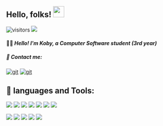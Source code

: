 ## Hello, folks! <img src="https://raw.githubusercontent.com/MartinHeinz/MartinHeinz/master/wave.gif" width="30px">

![visitors](https://visitor-badge.laobi.icu/badge?page_id=KobyMashiach.KobyMashiach)
[![](https://badges.frapsoft.com/os/v1/open-source.svg?v=102)](https://github.com/ellerbrock/open-source-badge/)


#### 👨‍🎓 *Hello! I'm Koby, a Computer Software student (3rd year)*
##### 💬 Contact me:
<a href="https://www.linkedin.com/in/koby-mashiach/" target="git"> <img src="https://img.shields.io/badge/LinkedIn-0077B5?style=for-the-badge&logo=linkedin&logoColor=white" alt="git"></a> <a href="mailto:koby9779@gmail.com" target="git"> <img src="https://img.shields.io/badge/Gmail-D14836?style=for-the-badge&logo=gmail&logoColor=white" alt="git"></a>


## 🔧 languages and Tools:

![](https://img.shields.io/badge/OS-Linux-informational?style=flat&logo=linux&logoColor=white&color=6aa6f8)
![](https://img.shields.io/badge/Code-Python-informational?style=flat&logo=python&logoColor=white&color=6aa6f8)
![](https://img.shields.io/badge/Code-C-informational?style=flat&logo=C&logoColor=white&color=6aa6f8)
![](https://img.shields.io/badge/Code-C++-informational?style=flat&logo=Cpp&logoColor=white&color=6aa6f8)
![](https://img.shields.io/badge/Code-html-informational?style=flat&logo=html&logoColor=white&color=6aa6f8)
![](https://img.shields.io/badge/Code-Assembly-informational?style=flat&logo=Assembly&logoColor=white&color=6aa6f8)
![](https://img.shields.io/badge/Code-flutter-informational?style=flat&logo=flutter&logoColor=white&color=6aa6f8)




![](https://img.shields.io/badge/Editor-PyCharm-informational?style=flat&logo=PyCharm&logoColor=white&color=6aa6f8)
![](https://img.shields.io/badge/Editor-IntelliJ-informational?style=flat&logo=intellij&logoColor=white&color=6aa6f8)
![](https://img.shields.io/badge/Editor-VS_Code-informational?style=flat&logo=visual-studio-code&logoColor=white&color=6aa6f8)
![](https://img.shields.io/badge/Editor-Eclipse-informational?style=flat&logo=Eclipse&logoColor=white&color=6aa6f8)
![](https://img.shields.io/badge/Editor-Clion-informational?style=flat&logo=Clion&logoColor=white&color=6aa6f8)




<!-- ## 👨‍💻 This week, I spent my time on:
[![zhenye's wakatime stats](https://github-readme-stats.vercel.app/api/wakatime?username=nazhenye&line_height=27&title_color=6aa6f8&text_color=8a919a&icon_color=6aa6f8&bg_color=22272e)](https://github.com/anuraghazra/github-readme-stats) -->




<!--
**mosheCrespin/mosheCrespin** is a ✨ _special_ ✨ repository because its `README.md` (this file) appears on your GitHub profile.
Here are some ideas to get you started:
- 🔭 I’m currently working on ...
- 🌱 I’m currently learning ...
- 👯 I’m looking to collaborate on ...
- 🤔 I’m looking for help with ...
- 💬 Ask me about ...
- 📫 How to reach me: ...
- 😄 Pronouns: ...
- ⚡ Fun fact: ...
-->
